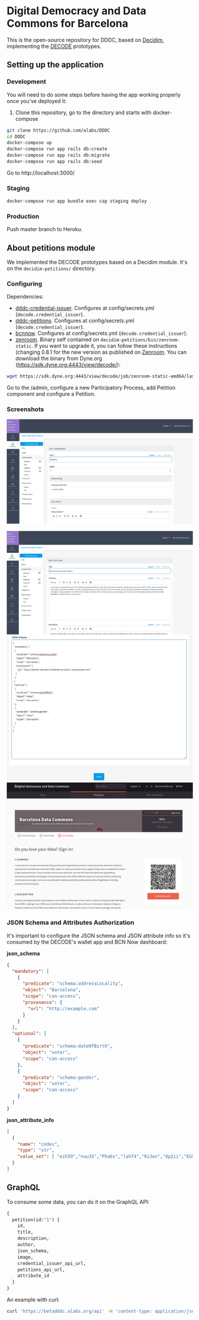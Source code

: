 # Digital Democracy and Data Commons for Barcelona

This is the open-source repository for DDDC, based on [Decidim](https://github.com/decidim/decidim),
implementing the [DECODE](https://decodeproject.eu/) prototypes.


## Setting up the application

### Development

You will need to do some steps before having the app working properly once you've deployed it:

1. Clone this repository, go to the directory and starts with docker-compose
```bash
git clone https://github.com/alabs/DDDC
cd DDDC
docker-compose up
docker-compose run app rails db:create
docker-compose run app rails db:migrate
docker-compose run app rails db:seed
```

Go to http://localhost:3000/

### Staging

```bash
docker-compose run app bundle exec cap staging deploy
```

### Production

Push master branch to Heroku.

## About petitions module

We implemented the DECODE prototypes based on a Decidim module. It's on the `decidim-petitions/` directory.

### Configuring

Dependencies:

* [dddc-credential-issuer](https://github.com/DECODEproject/dddc-credential-issuer). Configures at config/secrets.yml (`decode.credential_issuer`).
* [dddc-petitions](https://github.com/DECODEproject/dddc-petition-api). Configures at config/secrets.yml (`decode.credential_issuer`).
* [bcnnow](https://github.com/DECODEproject/bcnnow). Configures at config/secrets.yml (`decode.credential_issuer`).
* [zenroom](https://github.com/DECODEproject/zenroom). Binary self contained on `decidim-petitions/bin/zenroom-static`. If you want to upgrade it, you can follow these instructions (changing 0.8.1 for the new version as published on [Zenroom](https://github.com/DECODEproject/zenroom). You can download the binary from Dyne.org (https://sdk.dyne.org:4443/view/decode/):

```bash
wget https://sdk.dyne.org:4443/view/decode/job/zenroom-static-amd64/lastSuccessfulBuild/artifact/src/zenroom-static -O decidim-petitions/bin/zenroom-static
```

Go to the /admin, configure a new Participatory Process, add Petition component and configure a Petition.

### Screenshots

![](docs/decode-petitions-01.png)
![](docs/decode-petitions-02.png)
![](docs/decode-petitions-03.png)
![](docs/decode-petitions-04.png)
![](docs/decode-petitions-05.png)

### JSON Schema and Attributes Authorization

It's important to configure the JSON schema and JSON attribute info so it's consumed by the DECODE's wallet app and BCN Now dashboard:

**json_schema**

```json
{
  "mandatory": [
    {
      "predicate": "schema:addressLocality",
      "object": "Barcelona",
      "scope": "can-access",
      "provenance": {
        "url": "http://example.com"
      }
    }
  ],
  "optional": [
    {
      "predicate": "schema:dateOfBirth",
      "object": "voter",
      "scope": "can-access"
    },
    {
      "predicate": "schema:gender",
      "object": "voter",
      "scope": "can-access"
    }
  ]
}
```

**json_attribute_info**

```json
[
  {
    "name": "codes",
    "type": "str",
    "value_set": [ "eih5O","nuu3S","Pha6x","lahT4","Ri3ex","Op2ii","EG5th","ca5Ca","TuSh1","ut0iY","Eing8","Iep1H","yei2A","ahf3I","Oaf8f","nai1H","aib5V","ohH5v","eim2E","Nah5l","ooh5C","Uqu3u","Or2ei","aF9fa","ooc8W" ]
  }
]
```

## GraphQL

To consume some data, you can do it on the GraphQL API:

```graphql
{
  petition(id:"1") {
    id,
    title,
    description,
    author,
    json_schema,
    image,
    credential_issuer_api_url,
    petitions_api_url,
    attribute_id
  }
}
```

An example with curl:

```bash
curl 'https://betadddc.alabs.org/api' -H 'content-type: application/json'  --data '{"query":"{ petition(id:\"1\") { id, title, description, author, json_schema, image, credential_issuer_api_url, petitions_api_url, attribute_id } }"}'
```
